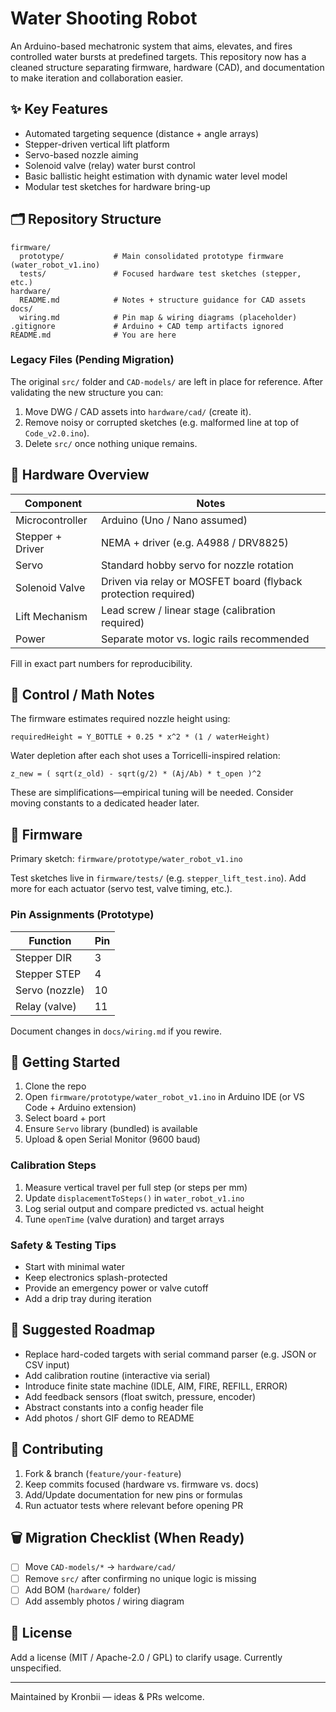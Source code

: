 # Water Shooting Robot

An Arduino-based mechatronic system that aims, elevates, and fires controlled water bursts at predefined targets. This repository now has a cleaned structure separating firmware, hardware (CAD), and documentation to make iteration and collaboration easier.

## ✨ Key Features
- Automated targeting sequence (distance + angle arrays)
- Stepper-driven vertical lift platform
- Servo-based nozzle aiming
- Solenoid valve (relay) water burst control
- Basic ballistic height estimation with dynamic water level model
- Modular test sketches for hardware bring-up

## 🗂 Repository Structure
```
firmware/
  prototype/           # Main consolidated prototype firmware (water_robot_v1.ino)
  tests/               # Focused hardware test sketches (stepper, etc.)
hardware/
  README.md            # Notes + structure guidance for CAD assets
docs/
  wiring.md            # Pin map & wiring diagrams (placeholder)
.gitignore             # Arduino + CAD temp artifacts ignored
README.md              # You are here
```

### Legacy Files (Pending Migration)
The original `src/` folder and `CAD-models/` are left in place for reference. After validating the new structure you can:
1. Move DWG / CAD assets into `hardware/cad/` (create it).
2. Remove noisy or corrupted sketches (e.g. malformed line at top of `Code_v2.0.ino`).
3. Delete `src/` once nothing unique remains.

## 🔧 Hardware Overview
| Component            | Notes |
|----------------------|-------|
| Microcontroller      | Arduino (Uno / Nano assumed) |
| Stepper + Driver     | NEMA + driver (e.g. A4988 / DRV8825) |
| Servo                | Standard hobby servo for nozzle rotation |
| Solenoid Valve       | Driven via relay or MOSFET board (flyback protection required) |
| Lift Mechanism       | Lead screw / linear stage (calibration required) |
| Power                | Separate motor vs. logic rails recommended |

Fill in exact part numbers for reproducibility.

## 📐 Control / Math Notes
The firmware estimates required nozzle height using:
```
requiredHeight = Y_BOTTLE + 0.25 * x^2 * (1 / waterHeight)
```
Water depletion after each shot uses a Torricelli-inspired relation:
```
z_new = ( sqrt(z_old) - sqrt(g/2) * (Aj/Ab) * t_open )^2
```
These are simplifications—empirical tuning will be needed. Consider moving constants to a dedicated header later.

## 🧪 Firmware
Primary sketch: `firmware/prototype/water_robot_v1.ino`

Test sketches live in `firmware/tests/` (e.g. `stepper_lift_test.ino`). Add more for each actuator (servo test, valve timing, etc.).

### Pin Assignments (Prototype)
| Function      | Pin |
|---------------|-----|
| Stepper DIR   | 3 |
| Stepper STEP  | 4 |
| Servo (nozzle)| 10 |
| Relay (valve) | 11 |

Document changes in `docs/wiring.md` if you rewire.

## 🚀 Getting Started
1. Clone the repo
2. Open `firmware/prototype/water_robot_v1.ino` in Arduino IDE (or VS Code + Arduino extension)
3. Select board + port
4. Ensure `Servo` library (bundled) is available
5. Upload & open Serial Monitor (9600 baud)

### Calibration Steps
1. Measure vertical travel per full step (or steps per mm)
2. Update `displacementToSteps()` in `water_robot_v1.ino`
3. Log serial output and compare predicted vs. actual height
4. Tune `openTime` (valve duration) and target arrays

### Safety & Testing Tips
- Start with minimal water
- Keep electronics splash-protected
- Provide an emergency power or valve cutoff
- Add a drip tray during iteration

## 🧭 Suggested Roadmap
- Replace hard-coded targets with serial command parser (e.g. JSON or CSV input)
- Add calibration routine (interactive via serial)
- Introduce finite state machine (IDLE, AIM, FIRE, REFILL, ERROR)
- Add feedback sensors (float switch, pressure, encoder)
- Abstract constants into a config header file
- Add photos / short GIF demo to README

## 🤝 Contributing
1. Fork & branch (`feature/your-feature`)
2. Keep commits focused (hardware vs. firmware vs. docs)
3. Add/Update documentation for new pins or formulas
4. Run actuator tests where relevant before opening PR

## 🗑 Migration Checklist (When Ready)
- [ ] Move `CAD-models/*` → `hardware/cad/`
- [ ] Remove `src/` after confirming no unique logic is missing
- [ ] Add BOM (`hardware/` folder)
- [ ] Add assembly photos / wiring diagram

## 📄 License
Add a license (MIT / Apache-2.0 / GPL) to clarify usage. Currently unspecified.

---
Maintained by Kronbii — ideas & PRs welcome.
